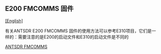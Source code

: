 ## E200 FMCOMMS 固件

[[English]](../../../../device_and_usage_manual/ANTSDR_E_Series_Module/ANTSDR_E200_Reference_Manual/AntsdrE200_fmcomms.html)

有关ANTSDR E200 FMCOMMS 固件的使用方法可以参考E310项目，它们是一样的：需要注意的是E200的启动文件和E310的启动文件是不同的

[ANTSDR FMCOMMS](../ANTSDR_E310_Reference_Manual/AntsdrE310_fmcomms_cn.md)